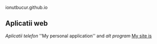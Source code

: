 ionutbucur.github.io

## Aplicatii web ##
_Aplicatii telefon_
''My personal application'' and _alt program_
[My site is](html://ionutbucur.github.io)

